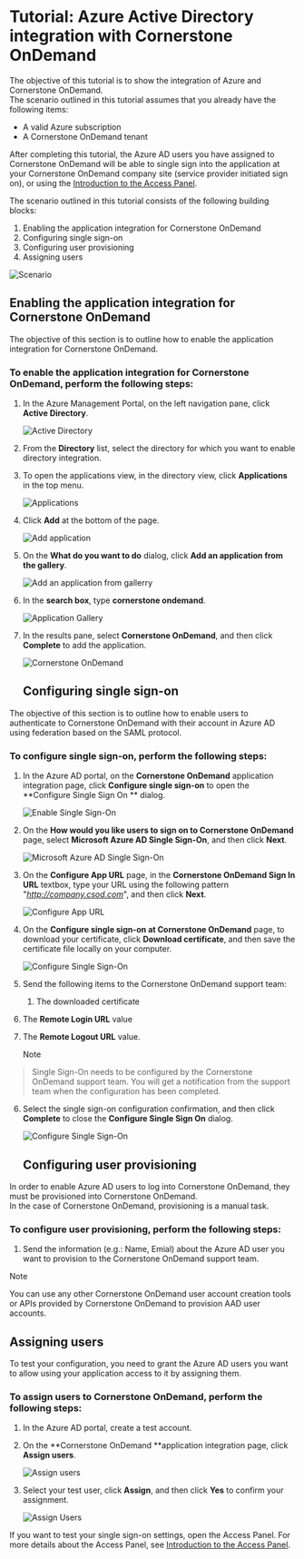<properties 
    pageTitle="Tutorial: Azure Active Directory integration with Cornerstone OnDemand | Microsoft Azure" 
    description="Learn how to use Cornerstone OnDemand with Azure Active Directory to enable single sign-on, automated provisioning, and more!" 
    services="active-directory" 
    authors="jeevansd"  
    documentationCenter="na" 
    manager="stevenpo"/>

<tags 
    ms.service="active-directory" 
    ms.devlang="na" 
    ms.topic="article" 
    ms.tgt_pltfrm="na" 
    ms.workload="identity" 
    ms.date="01/14/2016" 
    ms.author="jeedes" />

# Tutorial: Azure Active Directory integration with Cornerstone OnDemand
The objective of this tutorial is to show the integration of Azure and Cornerstone OnDemand.  
The scenario outlined in this tutorial assumes that you already have the following items:

* A valid Azure subscription
* A Cornerstone OnDemand tenant

After completing this tutorial, the Azure AD users you have assigned to Cornerstone OnDemand will be able to single sign into the application at your Cornerstone OnDemand company site (service provider initiated sign on), or using the [Introduction to the Access Panel](active-directory-saas-access-panel-introduction.md).

The scenario outlined in this tutorial consists of the following building blocks:

1. Enabling the application integration for Cornerstone OnDemand
2. Configuring single sign-on
3. Configuring user provisioning
4. Assigning users

![Scenario](./media/active-directory-saas-cornerstone-ondemand-tutorial/IC781593.png "Scenario")

## Enabling the application integration for Cornerstone OnDemand
The objective of this section is to outline how to enable the application integration for Cornerstone OnDemand.

### To enable the application integration for Cornerstone OnDemand, perform the following steps:
1. In the Azure Management Portal, on the left navigation pane, click **Active Directory**.

   ![Active Directory](./media/active-directory-saas-cornerstone-ondemand-tutorial/IC700993.png "Active Directory")

2. From the **Directory** list, select the directory for which you want to enable directory integration.

3. To open the applications view, in the directory view, click **Applications** in the top menu.

   ![Applications](./media/active-directory-saas-cornerstone-ondemand-tutorial/IC700994.png "Applications")

4. Click **Add** at the bottom of the page.

   ![Add application](./media/active-directory-saas-cornerstone-ondemand-tutorial/IC749321.png "Add application")

5. On the **What do you want to do** dialog, click **Add an application from the gallery**.

   ![Add an application from gallerry](./media/active-directory-saas-cornerstone-ondemand-tutorial/IC749322.png "Add an application from gallerry")

6. In the **search box**, type **cornerstone ondemand**.

   ![Application Gallery](./media/active-directory-saas-cornerstone-ondemand-tutorial/IC781594.png "Application Gallery")

7. In the results pane, select **Cornerstone OnDemand**, and then click **Complete** to add the application.

   ![Cornerstone OnDemand](./media/active-directory-saas-cornerstone-ondemand-tutorial/IC781595.png "Cornerstone OnDemand")

   ## Configuring single sign-on

The objective of this section is to outline how to enable users to authenticate to Cornerstone OnDemand with their account in Azure AD using federation based on the SAML protocol.

### To configure single sign-on, perform the following steps:
1. In the Azure AD portal, on the **Cornerstone OnDemand** application integration page, click **Configure single sign-on** to open the **Configure Single Sign On ** dialog.

   ![Enable Single Sign-On](./media/active-directory-saas-cornerstone-ondemand-tutorial/IC781596.png "Enable Single Sign-On")

2. On the **How would you like users to sign on to Cornerstone OnDemand** page, select **Microsoft Azure AD Single Sign-On**, and then click **Next**.

   ![Microsoft Azure AD Single Sign-On](./media/active-directory-saas-cornerstone-ondemand-tutorial/IC781597.png "Microsoft Azure AD Single Sign-On")

3. On the **Configure App URL** page, in the **Cornerstone OnDemand Sign In URL** textbox, type your URL using the following pattern "*http://company.csod.com*", and then click **Next**.

   ![Configure App URL](./media/active-directory-saas-cornerstone-ondemand-tutorial/IC781598.png "Configure App URL")

4. On the **Configure single sign-on at Cornerstone OnDemand** page, to download your certificate, click **Download certificate**, and then save the certificate file locally on your computer.

   ![Configure Single Sign-On](./media/active-directory-saas-cornerstone-ondemand-tutorial/IC781599.png "Configure Single Sign-On")

5. Send the following items to the Cornerstone OnDemand support team:

   1. The downloaded certificate
2. The **Remote Login URL** value
3. The **Remote Logout URL** value.

   > [!NOTE]
> Single Sign-On needs to be configured by the Cornerstone OnDemand support team.
> You will get a notification from the support team when the configuration has been completed.
> 
6. Select the single sign-on configuration confirmation, and then click **Complete** to close the **Configure Single Sign On** dialog.

   ![Configure Single Sign-On](./media/active-directory-saas-cornerstone-ondemand-tutorial/IC781600.png "Configure Single Sign-On")

   ## Configuring user provisioning

In order to enable Azure AD users to log into Cornerstone OnDemand, they must be provisioned into Cornerstone OnDemand.  
In the case of Cornerstone OnDemand, provisioning is a manual task.

### To configure user provisioning, perform the following steps:
1. Send the information (e.g.: Name, Emial) about the Azure AD user you want to provision to the Cornerstone OnDemand support team.

> [!NOTE]
> You can use any other Cornerstone OnDemand user account creation tools or APIs provided by Cornerstone OnDemand to provision AAD user accounts.
> 
> 
## Assigning users
To test your configuration, you need to grant the Azure AD users you want to allow using your application access to it by assigning them.

### To assign users to Cornerstone OnDemand, perform the following steps:
1. In the Azure AD portal, create a test account.

2. On the **Cornerstone OnDemand **application integration page, click **Assign users**.

   ![Assign users](./media/active-directory-saas-cornerstone-ondemand-tutorial/IC775564.png "Assign users")

3. Select your test user, click **Assign**, and then click **Yes** to confirm your assignment.

   ![Assign Users](./media/active-directory-saas-cornerstone-ondemand-tutorial/IC781601.png "Assign Users")


If you want to test your single sign-on settings, open the Access Panel. For more details about the Access Panel, see [Introduction to the Access Panel](active-directory-saas-access-panel-introduction.md).

